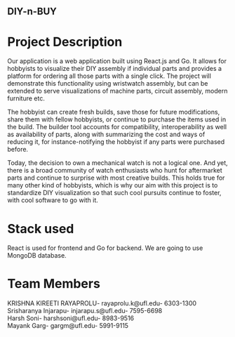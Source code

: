 ## DIY-n-BUY

# Project Description

Our application is a web application built using React.js and Go. It allows for hobbyists to visualize their DIY assembly if individual parts and provides a platform for ordering all those parts with a single click. The project will demonstrate this functionality using wristwatch assembly, but can be extended to serve visualizations of machine parts, circuit assembly, modern furniture etc.

The hobbyist can create fresh builds, save those for future modifications, share them with fellow hobbyists, or continue to purchase the items used in the build. The builder tool accounts for compatibility, interoperability as well as availability of parts, along with summarizing the cost and ways of reducing it, for instance-notifying the hobbyist if any parts were purchased before.

Today, the decision to own a mechanical watch is not a logical one. And yet, there is a broad community of watch enthusiasts who hunt for aftermarket parts and continue to surprise with most creative builds. This holds true for many other kind of hobbyists, which is why our aim with this project is to standardize DIY visualization so that such cool pursuits continue to foster, with cool software to go with it.

# Stack used
React is used for frontend and Go for backend. We are going to use MongoDB database.

# Team Members

KRISHNA KIREETI RAYAPROLU- rayaprolu.k@ufl.edu- 6303-1300 <br/>
Srisharanya Injarapu- injarapu.s@ufl.edu- 7595-6698 <br />
Harsh Soni- harshsoni@ufl.edu- 8983-9516 <br />
Mayank Garg- gargm@ufl.edu- 5991-9115
